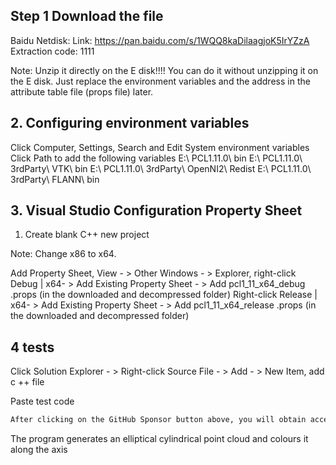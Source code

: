 ##  Step 1 Download the file 

  Baidu Netdisk: Link: https://pan.baidu.com/s/1WQQ8kaDilaagjoK5IrYZzA Extraction code: 1111  

  Note: Unzip it directly on the E disk!!!! You can do it without unzipping it on the E disk. Just replace the environment variables and the address in the attribute table file (props file) later.   

##   2. Configuring environment variables 

  Click Computer, Settings, Search and Edit System environment variables Click Path to add the following variables E:\ PCL1.11.0\ bin E:\ PCL1.11.0\ 3rdParty\ VTK\ bin E:\ PCL1.11.0\ 3rdParty\ OpenNI2\ Redist E:\ PCL1.11.0\ 3rdParty\ FLANN\ bin 

##   3. Visual Studio Configuration Property Sheet 

  1. Create blank C++ new project 

 Note: Change x86 to x64. 

 Add Property Sheet, View - > Other Windows - > Explorer, right-click Debug | x64- > Add Existing Property Sheet - > Add pcl1_11_x64_debug .props (in the downloaded and decompressed folder) Right-click Release | x64- > Add Existing Property Sheet - > Add pcl1_11_x64_release .props (in the downloaded and decompressed folder)   

##  4 tests 

  Click Solution Explorer - > Right-click Source File - > Add - > New Item, add c ++ file 

 Paste test code 

  ```python  
After clicking on the GitHub Sponsor button above, you will obtain access permissions to my private code repository ( https://github.com/slowlon/my_code_bar ) to view this blog code. By searching the code number of this blog, you can find the code you need, code number is: 2024020309573799485
  ```  
  The program generates an elliptical cylindrical point cloud and colours it along the axis 

